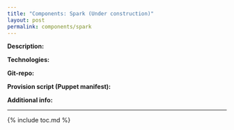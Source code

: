 ```yaml
---
title: "Components: Spark (Under construction)"
layout: post
permalink: components/spark
---
```

**Description:**

**Technologies:**

**Git-repo:**

**Provision script (Puppet manifest):**

**Additional info:**


---
{% include toc.md %}
